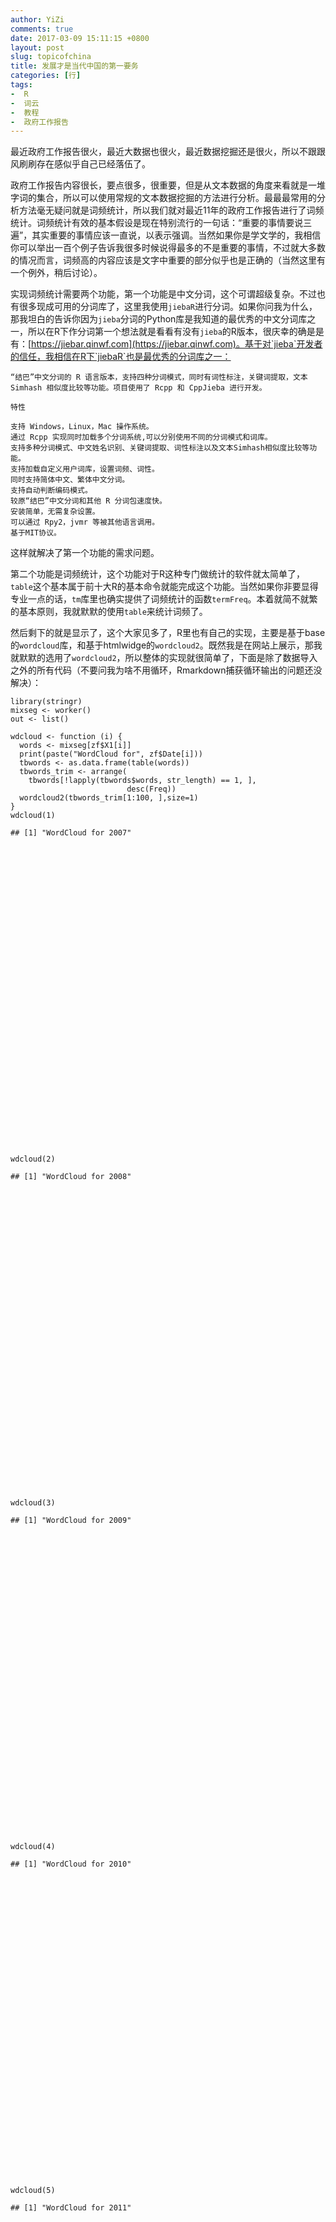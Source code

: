 ```yaml
---
author: YiZi
comments: true
date: 2017-03-09 15:11:15 +0800
layout: post
slug: topicofchina
title: 发展才是当代中国的第一要务
categories: [行]
tags:
-  R
-  词云
-  教程
-  政府工作报告
---
```

最近政府工作报告很火，最近大数据也很火，最近数据挖掘还是很火，所以不跟跟风刷刷存在感似乎自己已经落伍了。

政府工作报告内容很长，要点很多，很重要，但是从文本数据的角度来看就是一堆字词的集合，所以可以使用常规的文本数据挖掘的方法进行分析。最最最常用的分析方法毫无疑问就是词频统计，所以我们就对最近11年的政府工作报告进行了词频统计。词频统计有效的基本假设是现在特别流行的一句话：“重要的事情要说三遍”，其实重要的事情应该一直说，以表示强调。当然如果你是学文学的，我相信你可以举出一百个例子告诉我很多时候说得最多的不是重要的事情，不过就大多数的情况而言，词频高的内容应该是文字中重要的部分似乎也是正确的（当然这里有一个例外，稍后讨论）。


实现词频统计需要两个功能，第一个功能是中文分词，这个可谓超级复杂。不过也有很多现成可用的分词库了，这里我使用`jiebaR`进行分词。如果你问我为什么，那我坦白的告诉你因为`jieba`分词的Python库是我知道的最优秀的中文分词库之一，所以在R下作分词第一个想法就是看看有没有`jieba`的R版本，很庆幸的确是是有：[https://jiebar.qinwf.com](https://jiebar.qinwf.com)。基于对`jieba`开发者的信任，我相信在R下`jiebaR`也是最优秀的分词库之一：

    “结巴”中文分词的 R 语言版本，支持四种分词模式，同时有词性标注，关键词提取，文本 Simhash 相似度比较等功能。项目使用了 Rcpp 和 CppJieba 进行开发。

    特性

    支持 Windows，Linux，Mac 操作系统。
    通过 Rcpp 实现同时加载多个分词系统,可以分别使用不同的分词模式和词库。
    支持多种分词模式、中文姓名识别、关键词提取、词性标注以及文本Simhash相似度比较等功能。
    支持加载自定义用户词库，设置词频、词性。
    同时支持简体中文、繁体中文分词。
    支持自动判断编码模式。
    较原“结巴”中文分词和其他 R 分词包速度快。
    安装简单，无需复杂设置。
    可以通过 Rpy2，jvmr 等被其他语言调用。
    基于MIT协议。

这样就解决了第一个功能的需求问题。

第二个功能是词频统计，这个功能对于R这种专门做统计的软件就太简单了，`table`这个基本属于前十大R的基本命令就能完成这个功能。当然如果你非要显得专业一点的话，`tm`库里也确实提供了词频统计的函数`termFreq`。本着就简不就繁的基本原则，我就默默的使用`table`来统计词频了。

然后剩下的就是显示了，这个大家见多了，R里也有自己的实现，主要是基于base的`wordcloud`库，和基于htmlwidge的`wordcloud2`。既然我是在网站上展示，那我就默默的选用了`wordcloud2`，所以整体的实现就很简单了，下面是除了数据导入之外的所有代码（不要问我为啥不用循环，Rmarkdown捕获循环输出的问题还没解决）：

<script src="/public/js/jquery-1.11.3/jquery.min.js"></script>
<script src="/public/js/bootstrap-3.3.5/js/bootstrap.min.js"></script>
<script src="/public/js/bootstrap-3.3.5/shim/html5shiv.min.js"></script>
<script src="/public/js/bootstrap-3.3.5/shim/respond.min.js"></script>
<script src="/public/js/navigation-1.1/tabsets.js"></script>
<script src="/public/js/highlightjs-1.1/highlight.js"></script>
<script src="/public/js/htmlwidgets-0.8/htmlwidgets.js"></script>
<link href="/public/js/wordcloud2-0.0.1/wordcloud.css" rel="stylesheet" />
<script src="/public/js/wordcloud2-0.0.1/wordcloud2-all.js"></script>
<script src="/public/js/wordcloud2-0.0.1/hover.js"></script>
<script src="/public/js/wordcloud2-binding-0.2.0/wordcloud2.js"></script>

<pre class="r"><code>library(stringr)
mixseg &lt;- worker()
out &lt;- list()

wdcloud &lt;- function (i) {
  words &lt;- mixseg[zf$X1[i]]
  print(paste(&quot;WordCloud for&quot;, zf$Date[i]))
  tbwords &lt;- as.data.frame(table(words))
  tbwords_trim &lt;- arrange(
    tbwords[!lapply(tbwords$words, str_length) == 1, ],
                          desc(Freq))
  wordcloud2(tbwords_trim[1:100, ],size=1)
}
wdcloud(1)</code></pre>
<pre><code>## [1] &quot;WordCloud for 2007&quot;</code></pre>
<div id="htmlwidget-bc70c6b44021630673f3" style="width:672px;height:480px;" class="wordcloud2 html-widget"></div>
<script type="application/json" data-for="htmlwidget-bc70c6b44021630673f3">{"x":{"word":["建设","发展","加强","推进","农村","工作","改革","加快","社会","亿元","政府","企业","完善","制度","重点","继续","经济","问题","增加","政策","积极","坚持","教育","提高","国家","人民","我们","促进","投资","安全","今年","地区","文化","增长","支持","管理","规范","节能","解决","就业","扩大","社会主义","体系","重要","事业","进一步","农业","环保","全面","实施","稳定","基本","建立","农民","全国","实现","依法","中央财政","工程","加大","取得","维护","重大","保障","行政","上年","深化","生活","收入","服务","改善","行业","科学","目标","安排","必须","标准","地方","落实","努力","群众","生产","水平","用于","制定","创新","关系","机制","健全","结构","控制","特别","投入","消费","用地","优化","自主","做好","规划","规模"],"freq":[113,110,89,66,64,58,53,48,46,44,43,42,41,41,40,38,37,32,32,31,29,29,29,29,27,27,27,26,26,25,25,24,24,24,24,23,23,23,23,23,23,22,22,22,21,20,20,19,19,19,19,18,18,18,18,18,18,18,17,17,17,17,17,16,16,16,16,16,16,15,15,15,15,15,14,14,14,14,14,14,14,14,14,14,14,13,13,13,13,13,13,13,13,13,13,13,13,13,12,12],"fontFamily":"宋体,SimSun","fontWeight":"bold","color":"random-dark","minSize":0,"weightFactor":1.5929203539823,"backgroundColor":"white","gridSize":0,"minRotation":-0.785398163397448,"maxRotation":0.785398163397448,"shuffle":true,"rotateRatio":0.4,"shape":"circle","ellipticity":0.65,"figBase64":null,"hover":null},"evals":[],"jsHooks":[]}</script>
<pre class="r"><code>wdcloud(2)</code></pre>
<pre><code>## [1] &quot;WordCloud for 2008&quot;</code></pre>
<div id="htmlwidget-bde21b959e3304d3706f" style="width:672px;height:480px;" class="wordcloud2 html-widget"></div>
<script type="application/json" data-for="htmlwidget-bde21b959e3304d3706f">{"x":{"word":["发展","建设","加强","经济","制度","改革","推进","完善","社会","坚持","提高","农村","工作","增加","政府","加快","人民","安全","基本","促进","实施","五年","亿元","我们","管理","全面","问题","重点","教育","体系","文化","企业","国家","就业","取得","解决","今年","支持","重大","方面","健全","扩大","积极","农业","全国","保障","建立","群众","增长","加大","深化","行政","社会主义","市场","重要","标准","创新","粮食","服务","进一步","水平","体制改革","投资","稳定","政策","继续","力度","特别","住房","做好","城乡","改善","价格","生产","制定","地区","国际","落实","调整","中国","规范","节能","经济社会","能力","生活","土地","支出","主要","财政","更加","控制","维护","必须","方式","关系","结构","同时","投入","工程","宏观调控"],"freq":[134,126,107,70,69,68,62,55,54,53,53,52,51,51,45,41,39,38,38,37,36,36,35,34,33,33,33,33,31,31,31,30,29,29,29,28,28,28,28,27,27,27,26,26,26,25,25,25,25,24,24,23,23,23,23,22,22,22,21,21,21,21,21,21,21,20,20,20,20,20,19,19,19,19,19,18,18,18,18,18,17,17,17,17,17,17,17,17,16,16,16,16,15,15,15,15,15,15,14,14],"fontFamily":"宋体,SimSun","fontWeight":"bold","color":"random-dark","minSize":0,"weightFactor":1.34328358208955,"backgroundColor":"white","gridSize":0,"minRotation":-0.785398163397448,"maxRotation":0.785398163397448,"shuffle":true,"rotateRatio":0.4,"shape":"circle","ellipticity":0.65,"figBase64":null,"hover":null},"evals":[],"jsHooks":[]}</script>
<pre class="r"><code>wdcloud(3)</code></pre>
<pre><code>## [1] &quot;WordCloud for 2009&quot;</code></pre>
<div id="htmlwidget-466daea79e2e02f811a5" style="width:672px;height:480px;" class="wordcloud2 html-widget"></div>
<script type="application/json" data-for="htmlwidget-466daea79e2e02f811a5">{"x":{"word":["发展","建设","推进","经济","加强","改革","加快","促进","企业","提高","支持","继续","增加","工作","制度","积极","亿元","重点","社会","人民","就业","实施","投资","政策","政府","群众","我们","农村","稳定","增长","扩大","今年","国际","完善","基本","加大","困难","消费","产业","坚持","水平","进一步","市场","住房","安全","地区","鼓励","全国","问题","增强","创新","服务","国家","合作","中央财政","教育","全面","投入","文化","资金","改善","机制","需求","金融","科技","实行","保持","补贴","国内","健全","节能","落实","应对","标准","城乡","出口","二是","解决","经济社会","力度","农业","三是","深化","特别","调整","规范","行政","较快","结构","两岸","民生","农民工","平稳","取得","生产","实现","我国","战略","重要","安排"],"freq":[131,73,73,68,66,51,43,42,42,41,41,39,38,36,36,35,34,34,33,32,31,31,31,31,31,30,30,29,29,29,28,26,24,24,23,22,22,22,21,21,21,20,20,20,19,19,19,19,19,19,18,18,18,18,18,17,17,17,17,17,16,16,16,15,15,15,14,14,14,14,14,14,14,13,13,13,13,13,13,13,13,13,13,13,13,12,12,12,12,12,12,12,12,12,12,12,12,12,12,11],"fontFamily":"宋体,SimSun","fontWeight":"bold","color":"random-dark","minSize":0,"weightFactor":1.37404580152672,"backgroundColor":"white","gridSize":0,"minRotation":-0.785398163397448,"maxRotation":0.785398163397448,"shuffle":true,"rotateRatio":0.4,"shape":"circle","ellipticity":0.65,"figBase64":null,"hover":null},"evals":[],"jsHooks":[]}</script>
<pre class="r"><code>wdcloud(4)</code></pre>
<pre><code>## [1] &quot;WordCloud for 2010&quot;</code></pre>
<div id="htmlwidget-28d7c1339b33df28a2a0" style="width:672px;height:480px;" class="wordcloud2 html-widget"></div>
<script type="application/json" data-for="htmlwidget-28d7c1339b33df28a2a0">{"x":{"word":["发展","建设","经济","推进","加快","加强","改革","促进","农村","继续","我们","实施","就业","社会","政策","提高","制度","工作","企业","国际","积极","支持","重点","基本","完善","扩大","合作","投资","增长","亿元","政府","改善","鼓励","增加","地区","坚持","文化","应对","全面","管理","国家","教育","进一步","人民","稳定","问题","创新","能力","服务","节能","民生","农业","实现","市场","增强","科技","领域","生活","水平","推动","维护","我国","一年","基础","金融危机","民族","收入","中央财政","安排","保障","加大","结构","解决","今年","困难","群众","深化","事业","试点","着力","重大","重要","工程","关系","生产","体系","中小企业","住房","作用","产业","大力","机制","基层","经济社会","开展","切实","全国","上年","新增","战略"],"freq":[134,84,71,68,58,56,51,47,43,41,41,40,39,39,39,38,36,35,35,33,33,33,33,32,32,31,29,29,28,27,27,26,26,26,24,24,24,23,22,21,21,21,21,21,21,20,19,19,18,18,18,18,18,18,18,17,17,17,17,17,17,17,17,16,16,16,16,16,15,15,15,15,15,15,15,15,15,15,15,15,15,15,14,14,14,14,14,14,14,13,13,13,13,13,13,13,13,13,13,13],"fontFamily":"宋体,SimSun","fontWeight":"bold","color":"random-dark","minSize":0,"weightFactor":1.34328358208955,"backgroundColor":"white","gridSize":0,"minRotation":-0.785398163397448,"maxRotation":0.785398163397448,"shuffle":true,"rotateRatio":0.4,"shape":"circle","ellipticity":0.65,"figBase64":null,"hover":null},"evals":[],"jsHooks":[]}</script>
<pre class="r"><code>wdcloud(5)</code></pre>
<pre><code>## [1] &quot;WordCloud for 2011&quot;</code></pre>
<div id="htmlwidget-7a85b2a9fbb0215e00f4" style="width:672px;height:480px;" class="wordcloud2 html-widget"></div>
<script type="application/json" data-for="htmlwidget-7a85b2a9fbb0215e00f4">{"x":{"word":["发展","建设","加强","经济","推进","加快","社会","提高","改革","坚持","促进","我们","完善","积极","重点","工作","农村","实施","继续","政府","制度","机制","基本","人民","管理","投资","增加","就业","问题","市场","文化","增长","保障","创新","国家","全面","政策","改善","水平","教育","能力","农业","实现","推动","国际","扩大","大力发展","合作","体系","稳定","我国","五年","建立","企业","增强","支持","必须","服务","科技","住房","大力","规划","国内","切实","战略","主要","保护","产业","服务业","价格","目标","社会主义","事业","亿元","资源","作用","不断","城乡","地区","更加","鼓励","基础设施","加大","健全","结构","解决","今年","进一步","农民","全国","群众","深化","收入","关系","监管","节能","体制","协调","保持","标准"],"freq":[157,85,76,70,68,63,57,50,47,39,38,38,37,34,34,33,33,33,32,32,32,31,31,30,29,27,27,26,25,24,24,24,23,23,23,23,23,22,22,21,21,21,21,21,20,20,19,19,19,19,19,19,18,18,18,18,17,17,17,17,16,16,16,16,16,16,15,15,15,15,15,15,15,15,15,15,14,14,14,14,14,14,14,14,14,14,14,14,14,14,14,14,14,13,13,13,13,13,12,12],"fontFamily":"宋体,SimSun","fontWeight":"bold","color":"random-dark","minSize":0,"weightFactor":1.14649681528662,"backgroundColor":"white","gridSize":0,"minRotation":-0.785398163397448,"maxRotation":0.785398163397448,"shuffle":true,"rotateRatio":0.4,"shape":"circle","ellipticity":0.65,"figBase64":null,"hover":null},"evals":[],"jsHooks":[]}</script>
<pre class="r"><code>wdcloud(6)</code></pre>
<pre><code>## [1] &quot;WordCloud for 2012&quot;</code></pre>
<div id="htmlwidget-38364a7a876975599065" style="width:672px;height:480px;" class="wordcloud2 html-widget"></div>
<script type="application/json" data-for="htmlwidget-38364a7a876975599065">{"x":{"word":["发展","加强","经济","建设","推进","改革","提高","社会","促进","实施","工作","继续","加快","政府","基本","扩大","我们","重点","企业","完善","稳定","服务","管理","农村","政策","支持","积极","农业","制度","推动","深化","问题","增长","就业","文化","坚持","水平","投资","地区","教育","全面","保障","关系","国家","开展","试点","保持","机制","节能","增加","战略","加大","解决","标准","创新","合作","能力","实现","收入","我国","引导","安全","范围","改善","更加","人民","生产","体系","着力","巩固","国际","科技","全国","市场","增强","重要","地方","价格","进一步","力度","领域","取得","深入","事业","协调","产业","大力","大力发展","服务业","鼓励","规范","区域","社会保障","质量","城镇居民","国内","和谐","健全","结构","经济社会"],"freq":[146,81,70,69,61,56,52,43,41,41,38,37,35,35,33,33,33,33,32,32,31,30,30,29,29,29,28,28,28,27,26,25,25,24,24,23,22,22,21,21,20,19,19,19,19,19,18,18,18,18,18,17,17,16,16,16,16,16,16,16,16,15,15,15,15,15,15,15,15,14,14,14,14,14,14,14,13,13,13,13,13,13,13,13,13,12,12,12,12,12,12,12,12,12,11,11,11,11,11,11],"fontFamily":"宋体,SimSun","fontWeight":"bold","color":"random-dark","minSize":0,"weightFactor":1.23287671232877,"backgroundColor":"white","gridSize":0,"minRotation":-0.785398163397448,"maxRotation":0.785398163397448,"shuffle":true,"rotateRatio":0.4,"shape":"circle","ellipticity":0.65,"figBase64":null,"hover":null},"evals":[],"jsHooks":[]}</script>
<pre class="r"><code>wdcloud(7)</code></pre>
<pre><code>## [1] &quot;WordCloud for 2013&quot;</code></pre>
<div id="htmlwidget-ddfa347fd6ac3974cdf0" style="width:672px;height:480px;" class="wordcloud2 html-widget"></div>
<script type="application/json" data-for="htmlwidget-ddfa347fd6ac3974cdf0">{"x":{"word":["发展","经济","建设","推进","改革","社会","增长","提高","我们","坚持","加强","政府","制度","农村","加快","全面","实施","工作","就业","我国","稳定","政策","促进","深化","重要","教育","增加","积极","水平","五年","基本","体系","推动","完善","问题","国际","国家","结构","投资","文化","重点","保持","保障","人民","农业","继续","今年","实现","健全","进一步","市场","事业","战略","城乡","持续","改善","更加","经济社会","能力","支持","关系","健康","扩大","企业","取得","形成","增强","主要","管理","环境","基础","建立","开放","社会主义","生产","万亿元","优化","转变","综合","必须","不断","创新","地区","风险","国内","货币政策","机制","解决","目标","农民","消费","安全","产业","行政","价格","科学","领域","民生","群众","深入"],"freq":[128,69,57,45,42,41,36,35,35,34,33,33,33,30,29,29,29,28,26,26,25,25,24,23,23,22,22,21,21,21,20,20,20,20,20,19,19,19,19,19,19,18,18,18,17,16,16,16,15,15,15,15,15,14,14,14,14,14,14,14,13,13,13,13,13,13,13,13,12,12,12,12,12,12,12,12,12,12,12,11,11,11,11,11,11,11,11,11,11,11,11,10,10,10,10,10,10,10,10,10],"fontFamily":"宋体,SimSun","fontWeight":"bold","color":"random-dark","minSize":0,"weightFactor":1.40625,"backgroundColor":"white","gridSize":0,"minRotation":-0.785398163397448,"maxRotation":0.785398163397448,"shuffle":true,"rotateRatio":0.4,"shape":"circle","ellipticity":0.65,"figBase64":null,"hover":null},"evals":[],"jsHooks":[]}</script>
<pre class="r"><code>wdcloud(8)</code></pre>
<pre><code>## [1] &quot;WordCloud for 2014&quot;</code></pre>
<div id="htmlwidget-2f23e2f594b9f764fbc9" style="width:672px;height:480px;" class="wordcloud2 html-widget"></div>
<script type="application/json" data-for="htmlwidget-2f23e2f594b9f764fbc9">{"x":{"word":["发展","建设","推进","改革","经济","加强","政府","社会","制度","增长","基本","工作","实施","我们","就业","企业","完善","促进","加快","提高","推动","文化","创新","坚持","今年","农村","农业","国家","投资","政策","全面","人民","中国","机制","扩大","实现","市场","稳定","保障","服务","试点","保持","城镇","积极","继续","建立","区域","支持","安全","保护","地区","改善","深化","增加","中央","方式","国际","加大","健全","群众","提升","问题","我国","增强","重大","管理","教育","结构","民生","维护","现代化","治理","转移","合作","目标","全国","生态","统筹","一批","产业","鼓励","坚决","领域","能力","人口","事业","收入","消费","优化","城镇化","代表","发挥","工程","经济社会","审批","生产","生活","体系","体制改革","项目"],"freq":[109,62,61,59,54,47,45,44,40,35,33,32,32,32,29,29,29,28,27,27,27,25,24,24,24,24,24,23,23,23,22,21,21,20,19,19,18,18,17,17,17,16,16,16,16,16,16,16,15,15,15,15,15,15,15,14,14,14,14,14,14,14,14,14,14,13,13,13,13,13,13,13,13,12,12,12,12,12,12,11,11,11,11,11,11,11,11,11,11,10,10,10,10,10,10,10,10,10,10,10],"fontFamily":"宋体,SimSun","fontWeight":"bold","color":"random-dark","minSize":0,"weightFactor":1.65137614678899,"backgroundColor":"white","gridSize":0,"minRotation":-0.785398163397448,"maxRotation":0.785398163397448,"shuffle":true,"rotateRatio":0.4,"shape":"circle","ellipticity":0.65,"figBase64":null,"hover":null},"evals":[],"jsHooks":[]}</script>
<pre class="r"><code>wdcloud(9)</code></pre>
<pre><code>## [1] &quot;WordCloud for 2015&quot;</code></pre>
<div id="htmlwidget-6cc5d52148b6f1c22d95" style="width:672px;height:480px;" class="wordcloud2 html-widget"></div>
<script type="application/json" data-for="htmlwidget-6cc5d52148b6f1c22d95">{"x":{"word":["发展","建设","改革","经济","推进","加强","政府","社会","我们","创新","促进","加快","全面","实施","提高","企业","完善","增长","扩大","政策","工作","推动","制度","增加","坚持","就业","试点","项目","基本","支持","实现","投资","服务","积极","深化","中国","国家","市场","文化","稳定","重大","国际","合作","加大","今年","消费","重点","必须","建立","保障","机制","继续","教育","结构","保持","保护","标准","管理","落实","农业","我国","治理","综合","农村","实行","提升","现代化","以上","创业","地方","范围","方式","合理","开放","科技","民生","取得","全国","群众","水平","战略","安全","城市","持续","地区","发挥","鼓励","基础","人民","维护","问题","产业","更加","公共","行政","价格","减少","健康","健全","经济社会"],"freq":[119,70,64,61,50,45,42,41,40,35,35,35,35,35,34,30,27,27,26,26,25,25,25,24,22,22,22,22,21,21,20,20,19,19,19,19,18,18,18,18,18,17,17,17,17,17,17,16,16,15,15,15,15,15,14,14,14,14,14,14,14,14,14,13,13,13,13,13,12,12,12,12,12,12,12,12,12,12,12,12,12,11,11,11,11,11,11,11,11,11,11,10,10,10,10,10,10,10,10,10],"fontFamily":"宋体,SimSun","fontWeight":"bold","color":"random-dark","minSize":0,"weightFactor":1.51260504201681,"backgroundColor":"white","gridSize":0,"minRotation":-0.785398163397448,"maxRotation":0.785398163397448,"shuffle":true,"rotateRatio":0.4,"shape":"circle","ellipticity":0.65,"figBase64":null,"hover":null},"evals":[],"jsHooks":[]}</script>
<pre class="r"><code>wdcloud(10)</code></pre>
<pre><code>## [1] &quot;WordCloud for 2016&quot;</code></pre>
<div id="htmlwidget-da790f9d5657f61012c4" style="width:672px;height:480px;" class="wordcloud2 html-widget"></div>
<script type="application/json" data-for="htmlwidget-da790f9d5657f61012c4">{"x":{"word":["发展","建设","经济","改革","推进","创新","加快","加强","政府","促进","实施","增长","企业","政策","社会","推动","中国","提高","我们","全面","完善","扩大","制度","工作","实现","就业","人民","支持","坚持","我国","安全","创业","国家","一批","国际","合作","农村","地方","服务","积极","继续","取得","投资","机制","基本","加大","今年","落实","地区","农业","深化","问题","主要","工程","国内","目标","试点","保护","城镇","深入","以上","重大","必须","持续","动能","服务业","群众","依法","增加","重点","产能","产业","改造","供给","基金","减少","结构性","金融","力度","领域","民生","提升","稳定","战略","方式","改善","鼓励","建成","建立","教育","结构","解决","升级","生活","水平","消费","增强","城乡","达到","坚决"],"freq":[139,68,67,62,62,56,42,41,39,37,36,36,35,35,34,34,32,31,30,28,27,26,26,25,25,24,24,24,23,22,21,21,21,21,20,20,20,19,19,19,19,19,19,18,18,18,18,18,17,17,17,17,17,16,16,16,16,15,15,15,15,15,14,14,14,14,14,14,14,14,13,13,13,13,13,13,13,13,13,13,13,13,13,13,12,12,12,12,12,12,12,12,12,12,12,12,12,11,11,11],"fontFamily":"宋体,SimSun","fontWeight":"bold","color":"random-dark","minSize":0,"weightFactor":1.29496402877698,"backgroundColor":"white","gridSize":0,"minRotation":-0.785398163397448,"maxRotation":0.785398163397448,"shuffle":true,"rotateRatio":0.4,"shape":"circle","ellipticity":0.65,"figBase64":null,"hover":null},"evals":[],"jsHooks":[]}</script>
<pre class="r"><code>wdcloud(11)</code></pre>
<pre><code>## [1] &quot;WordCloud for 2017&quot;</code></pre>
<div id="htmlwidget-7d7694684a126cbd6143" style="width:672px;height:480px;" class="wordcloud2 html-widget"></div>
<script type="application/json" data-for="htmlwidget-7d7694684a126cbd6143">{"x":{"word":["发展","改革","推进","建设","经济","加快","加强","推动","创新","企业","全面","政府","完善","中国","促进","就业","实施","提高","深化","支持","政策","服务","工作","国家","人民","我们","增长","坚持","社会","深入","今年","群众","继续","扩大","制度","地区","农村","地方","机制","稳定","保障","坚决","安全","持续","合作","实现","重点","保护","领域","市场","试点","投资","消费","治理","产能","加大","教育","维护","问题","综合","改善","国际","基本","结构","落实","生态","我国","以上","有效","国内","降低","力度","增加","制定","保持","必须","标准","创业","更加","积极","民生","目标","农业","强化","升级","生产","提升","下降","增强","战略","作用","供给","管理","核心","取得","收费","依法","引导","重要","不断"],"freq":[115,66,63,51,51,41,40,40,35,35,35,35,33,32,31,31,30,30,28,28,27,26,26,26,26,25,25,24,24,24,23,23,22,22,22,21,20,19,19,19,18,18,17,17,17,17,17,16,16,16,16,16,16,16,15,15,15,15,15,15,14,14,14,14,14,14,14,14,14,13,13,13,13,13,12,12,12,12,12,12,12,12,12,12,12,12,12,12,12,12,12,11,11,11,11,11,11,11,11,10],"fontFamily":"宋体,SimSun","fontWeight":"bold","color":"random-dark","minSize":0,"weightFactor":1.56521739130435,"backgroundColor":"white","gridSize":0,"minRotation":-0.785398163397448,"maxRotation":0.785398163397448,"shuffle":true,"rotateRatio":0.4,"shape":"circle","ellipticity":0.65,"figBase64":null,"hover":null},"evals":[],"jsHooks":[]}</script>

<p> 然后的分析就交给大家了，据我的观察我看到最多的就是发展了，所以就有了本文的题目。</p>



